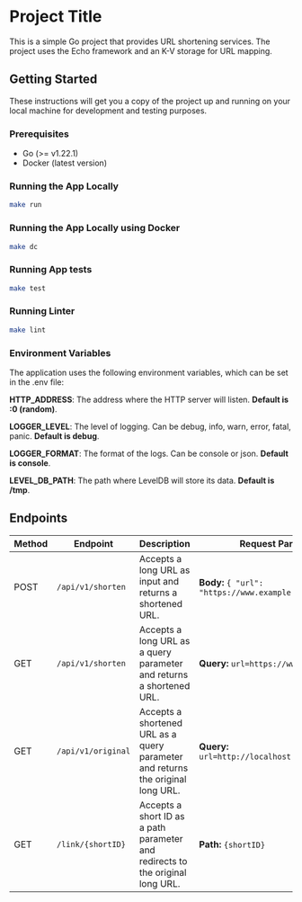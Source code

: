 # Project Title

This is a simple Go project that provides URL shortening services. The project uses the Echo framework and an K-V storage for URL mapping.

## Getting Started

These instructions will get you a copy of the project up and running on your local machine for development and testing purposes.

### Prerequisites

- Go (>= v1.22.1)
- Docker (latest version)

### Running the App Locally

```bash
make run
```

### Running the App Locally using Docker

```bash
make dc
```

### Running App tests

```bash
make test
```

### Running Linter

```bash
make lint
```

### Environment Variables
The application uses the following environment variables, which can be set in the .env file:  

**HTTP_ADDRESS**: The address where the HTTP server will listen. **Default is :0 (random)**.

**LOGGER_LEVEL**: The level of logging. Can be debug, info, warn, error, fatal, panic. **Default is debug**.

**LOGGER_FORMAT**: The format of the logs. Can be console or json. **Default is console**.

**LEVEL_DB_PATH**: The path where LevelDB will store its data. **Default is /tmp**.

## Endpoints

| Method | Endpoint               | Description                                                                                  | Request Parameters                                                                 | Response                                                                                               |
|--------|-------------------------|----------------------------------------------------------------------------------------------|------------------------------------------------------------------------------------|--------------------------------------------------------------------------------------------------------|
| POST   | `/api/v1/shorten`       | Accepts a long URL as input and returns a shortened URL.                                      | **Body:** `{ "url": "https://www.example.com" }`                                    | **201:** `{ "destination": "http://localhost:8080/link/abc123" }` <br> **400:** `{ "message": "error" }`|
| GET    | `/api/v1/shorten`       | Accepts a long URL as a query parameter and returns a shortened URL.                          | **Query:** `url=https://www.example.com`                                            | **200:** `{ "destination": "http://localhost:8080/link/abc123" }` <br> **400:** `{ "message": "error" }` <br> **404:** `{ "message": "error" }`|
| GET    | `/api/v1/original`      | Accepts a shortened URL as a query parameter and returns the original long URL.               | **Query:** `url=http://localhost:8080/link/abc123`                                  | **200:** `{ "destination": "https://www.example.com" }` <br> **400:** `{ "message": "error" }` <br> **404:** `{ "message": "error" }`|
| GET    | `/link/{shortID}`       | Accepts a short ID as a path parameter and redirects to the original long URL.                | **Path:** `{shortID}`                                                               | **301:** Redirect with `Location` header <br> **400:** `{ "message": "error" }` <br> **404:** `{ "message": "error" }`|
